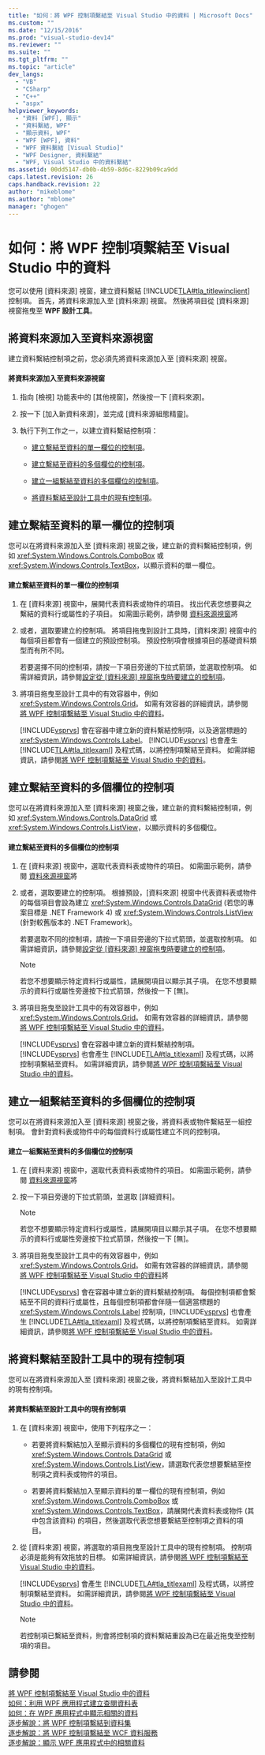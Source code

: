 ```yaml
---
title: "如何：將 WPF 控制項繫結至 Visual Studio 中的資料 | Microsoft Docs"
ms.custom: ""
ms.date: "12/15/2016"
ms.prod: "visual-studio-dev14"
ms.reviewer: ""
ms.suite: ""
ms.tgt_pltfrm: ""
ms.topic: "article"
dev_langs: 
  - "VB"
  - "CSharp"
  - "C++"
  - "aspx"
helpviewer_keywords: 
  - "資料 [WPF], 顯示"
  - "資料繫結, WPF"
  - "顯示資料, WPF"
  - "WPF [WPF], 資料"
  - "WPF 資料繫結 [Visual Studio]"
  - "WPF Designer, 資料繫結"
  - "WPF, Visual Studio 中的資料繫結"
ms.assetid: 00dd5147-db0b-4b59-8d6c-8229b09ca9dd
caps.latest.revision: 26
caps.handback.revision: 22
author: "mikeblome"
ms.author: "mblome"
manager: "ghogen"
---
```

# 如何：將 WPF 控制項繫結至 Visual Studio 中的資料
您可以使用 \[資料來源\] 視窗，建立資料繫結 [!INCLUDE[TLA#tla_titlewinclient](../data-tools/includes/tlasharptla_titlewinclient_md.md)] 控制項。  首先，將資料來源加入至 \[資料來源\] 視窗。  然後將項目從 \[資料來源\] 視窗拖曳至 **WPF 設計工具**。  
  
##  <a name="adding"></a> 將資料來源加入至資料來源視窗  
 建立資料繫結控制項之前，您必須先將資料來源加入至 \[資料來源\] 視窗。  
  
#### 將資料來源加入至資料來源視窗  
  
1.  指向 \[檢視\] 功能表中的 \[其他視窗\]，然後按一下 \[資料來源\]。  
  
2.  按一下 \[加入新資料來源\]，並完成 \[資料來源組態精靈\]。  
  
3.  執行下列工作之一，以建立資料繫結控制項：  
  
    -   [建立繫結至資料的單一欄位的控制項](#simple)。  
  
    -   [建立繫結至資料的多個欄位的控制項](#complex)。  
  
    -   [建立一組繫結至資料的多個欄位的控制項](#details)。  
  
    -   [將資料繫結至設計工具中的現有控制項](#existing)。  
  
##  <a name="simple"></a> 建立繫結至資料的單一欄位的控制項  
 您可以在將資料來源加入至 \[資料來源\] 視窗之後，建立新的資料繫結控制項，例如 <xref:System.Windows.Controls.ComboBox> 或 <xref:System.Windows.Controls.TextBox>，以顯示資料的單一欄位。  
  
#### 建立繫結至資料的單一欄位的控制項  
  
1.  在 \[資料來源\] 視窗中，展開代表資料表或物件的項目。  找出代表您想要與之繫結的資料行或屬性的子項目。  如需圖示範例，請參閱 [資料來源視窗](../Topic/Data%20Sources%20Window.md)將  
  
2.  或者，選取要建立的控制項。  將項目拖曳到設計工具時，\[資料來源\] 視窗中的每個項目都會有一個建立的預設控制項。  預設控制項會根據項目的基礎資料類型而有所不同。  
  
     若要選擇不同的控制項，請按一下項目旁邊的下拉式箭頭，並選取控制項。  如需詳細資訊，請參閱[設定從 \[資料來源\] 視窗拖曳時要建立的控制項](../Topic/Set%20the%20control%20to%20be%20created%20when%20dragging%20from%20the%20Data%20Sources%20window.md)。  
  
3.  將項目拖曳至設計工具中的有效容器中，例如 <xref:System.Windows.Controls.Grid>。  如需有效容器的詳細資訊，請參閱 [將 WPF 控制項繫結至 Visual Studio 中的資料](../data-tools/bind-wpf-controls-to-data-in-visual-studio1.md)。  
  
     [!INCLUDE[vsprvs](../code-quality/includes/vsprvs_md.md)] 會在容器中建立新的資料繫結控制項，以及適當標題的 <xref:System.Windows.Controls.Label>。  [!INCLUDE[vsprvs](../code-quality/includes/vsprvs_md.md)] 也會產生 [!INCLUDE[TLA#tla_titlexaml](../data-tools/includes/tlasharptla_titlexaml_md.md)] 及程式碼，以將控制項繫結至資料。  如需詳細資訊，請參閱[將 WPF 控制項繫結至 Visual Studio 中的資料](../data-tools/bind-wpf-controls-to-data-in-visual-studio1.md)。  
  
##  <a name="complex"></a> 建立繫結至資料的多個欄位的控制項  
 您可以在將資料來源加入至 \[資料來源\] 視窗之後，建立新的資料繫結控制項，例如 <xref:System.Windows.Controls.DataGrid> 或 <xref:System.Windows.Controls.ListView>，以顯示資料的多個欄位。  
  
#### 建立繫結至資料的多個欄位的控制項  
  
1.  在 \[資料來源\] 視窗中，選取代表資料表或物件的項目。  如需圖示範例，請參閱 [資料來源視窗](../Topic/Data%20Sources%20Window.md)將  
  
2.  或者，選取要建立的控制項。  根據預設，\[資料來源\] 視窗中代表資料表或物件的每個項目會設為建立 <xref:System.Windows.Controls.DataGrid> \(若您的專案目標是 .NET Framework 4\) 或 <xref:System.Windows.Controls.ListView> \(針對較舊版本的 .NET Framework\)。  
  
     若要選取不同的控制項，請按一下項目旁邊的下拉式箭頭，並選取控制項。  如需詳細資訊，請參閱[設定從 \[資料來源\] 視窗拖曳時要建立的控制項](../Topic/Set%20the%20control%20to%20be%20created%20when%20dragging%20from%20the%20Data%20Sources%20window.md)。  
  
    > [!NOTE]
    >  若您不想要顯示特定資料行或屬性，請展開項目以顯示其子項。  在您不想要顯示的資料行或屬性旁邊按下拉式箭頭，然後按一下 \[無\]。  
  
3.  將項目拖曳至設計工具中的有效容器中，例如 <xref:System.Windows.Controls.Grid>。  如需有效容器的詳細資訊，請參閱 [將 WPF 控制項繫結至 Visual Studio 中的資料](../data-tools/bind-wpf-controls-to-data-in-visual-studio1.md)。  
  
     [!INCLUDE[vsprvs](../code-quality/includes/vsprvs_md.md)] 會在容器中建立新的資料繫結控制項。[!INCLUDE[vsprvs](../code-quality/includes/vsprvs_md.md)] 也會產生 [!INCLUDE[TLA#tla_titlexaml](../data-tools/includes/tlasharptla_titlexaml_md.md)] 及程式碼，以將控制項繫結至資料。  如需詳細資訊，請參閱[將 WPF 控制項繫結至 Visual Studio 中的資料](../data-tools/bind-wpf-controls-to-data-in-visual-studio1.md)。  
  
##  <a name="details"></a> 建立一組繫結至資料的多個欄位的控制項  
 您可以在將資料來源加入至 \[資料來源\] 視窗之後，將資料表或物件繫結至一組控制項。  會針對資料表或物件中的每個資料行或屬性建立不同的控制項。  
  
#### 建立一組繫結至資料的多個欄位的控制項  
  
1.  在 \[資料來源\] 視窗中，選取代表資料表或物件的項目。  如需圖示範例，請參閱 [資料來源視窗](../Topic/Data%20Sources%20Window.md)將  
  
2.  按一下項目旁邊的下拉式箭頭，並選取 \[詳細資料\]。  
  
    > [!NOTE]
    >  若您不想要顯示特定資料行或屬性，請展開項目以顯示其子項。  在您不想要顯示的資料行或屬性旁邊按下拉式箭頭，然後按一下 \[無\]。  
  
3.  將項目拖曳至設計工具中的有效容器中，例如 <xref:System.Windows.Controls.Grid>。  如需有效容器的詳細資訊，請參閱 [將 WPF 控制項繫結至 Visual Studio 中的資料](../data-tools/bind-wpf-controls-to-data-in-visual-studio1.md)將  
  
     [!INCLUDE[vsprvs](../code-quality/includes/vsprvs_md.md)] 會在容器中建立新的資料繫結控制項。  每個控制項都會繫結至不同的資料行或屬性，且每個控制項都會伴隨一個適當標題的 <xref:System.Windows.Controls.Label> 控制項，[!INCLUDE[vsprvs](../code-quality/includes/vsprvs_md.md)] 也會產生 [!INCLUDE[TLA#tla_titlexaml](../data-tools/includes/tlasharptla_titlexaml_md.md)] 及程式碼，以將控制項繫結至資料。  如需詳細資訊，請參閱[將 WPF 控制項繫結至 Visual Studio 中的資料](../data-tools/bind-wpf-controls-to-data-in-visual-studio1.md)。  
  
##  <a name="existing"></a> 將資料繫結至設計工具中的現有控制項  
 您可以在將資料來源加入至 \[資料來源\] 視窗之後，將資料繫結加入至設計工具中的現有控制項。  
  
#### 將資料繫結至設計工具中的現有控制項  
  
1.  在 \[資料來源\] 視窗中，使用下列程序之一：  
  
    -   若要將資料繫結加入至顯示資料的多個欄位的現有控制項，例如 <xref:System.Windows.Controls.DataGrid> 或 <xref:System.Windows.Controls.ListView>，請選取代表您想要繫結至控制項之資料表或物件的項目。  
  
    -   若要將資料繫結加入至顯示資料的單一欄位的現有控制項，例如 <xref:System.Windows.Controls.ComboBox> 或 <xref:System.Windows.Controls.TextBox>，請展開代表資料表或物件 \(其中包含該資料\) 的項目，然後選取代表您想要繫結至控制項之資料的項目。  
  
2.  從 \[資料來源\] 視窗，將選取的項目拖曳至設計工具中的現有控制項。  控制項必須是能夠有效拖放的目標。  如需詳細資訊，請參閱[將 WPF 控制項繫結至 Visual Studio 中的資料](../data-tools/bind-wpf-controls-to-data-in-visual-studio1.md)。  
  
     [!INCLUDE[vsprvs](../code-quality/includes/vsprvs_md.md)] 會產生 [!INCLUDE[TLA#tla_titlexaml](../data-tools/includes/tlasharptla_titlexaml_md.md)] 及程式碼，以將控制項繫結至資料。  如需詳細資訊，請參閱[將 WPF 控制項繫結至 Visual Studio 中的資料](../data-tools/bind-wpf-controls-to-data-in-visual-studio1.md)。  
  
    > [!NOTE]
    >  若控制項已繫結至資料，則會將控制項的資料繫結重設為已在最近拖曳至控制項的項目。  
  
## 請參閱  
 [將 WPF 控制項繫結至 Visual Studio 中的資料](../data-tools/bind-wpf-controls-to-data-in-visual-studio1.md)   
 [如何：利用 WPF 應用程式建立查閱資料表](../data-tools/create-lookup-tables-in-wpf-applications.md)   
 [如何：在 WPF 應用程式中顯示相關的資料](../data-tools/display-related-data-in-wpf-applications.md)   
 [逐步解說：將 WPF 控制項繫結到資料集](../data-tools/bind-wpf-controls-to-a-dataset.md)   
 [逐步解說：將 WPF 控制項繫結至 WCF 資料服務](../data-tools/bind-wpf-controls-to-a-wcf-data-service.md)   
 [逐步解說：顯示 WPF 應用程式中的相關資料](../data-tools/walkthrough-displaying-related-data-in-a-wpf-application.md)